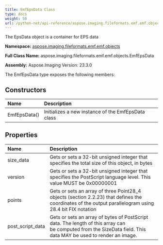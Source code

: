 ```yaml
---
title: EmfEpsData Class
type: docs
weight: 50
url: /python-net/api-reference/aspose.imaging.fileformats.emf.emf.objects/emfepsdata/
---
```


The EpsData object is a container for EPS data

**Namespace:** [aspose.imaging.fileformats.emf.emf.objects](/imaging/python-net/api-reference/aspose.imaging.fileformats.emf.emf.objects/)

**Full Class Name:** aspose.imaging.fileformats.emf.emf.objects.EmfEpsData

**Assembly:**  Aspose.Imaging Version: 23.3.0

The EmfEpsData type exposes the following members:
## **Constructors**
|**Name**|**Description**|
| :- | :- |
|EmfEpsData()|Initializes a new instance of the EmfEpsData class|
## **Properties**
|**Name**|**Description**|
| :- | :- |
|size_data|Gets or sets a 32-bit unsigned integer that specifies the total size of this object, in bytes|
|version|Gets or sets a 32-bit unsigned integer that specifies the PostScript language level. This <br/>            value MUST be 0x00000001|
|points|Gets or sets an array of three Point28_4 objects (section 2.2.23) that defines the <br/>            coordinates of the output parallelogram using 28.4 bit FIX notation|
|post_script_data|Gets or sets an array of bytes of PostScript data. The length of this array can <br/>            be computed from the SizeData field. This data MAY be used to render an image.|
